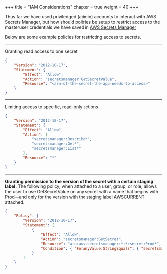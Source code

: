 +++
title = "IAM Considerations"
chapter = true
weight = 40
+++

Thus far we have used priviledged (admin) accounts to interact with AWS Secrets Manager, but how should policies be setup to restrict access to the masteruser credentials we have saved in [AWS Secrets Manager](https://aws.amazon.com/secrets-manager/)

Below are some example policies for restricting access to secrets.

----

Granting read access to one secret 

``` json
{
    "Version": "2012-10-17",
    "Statement": {
        "Effect": "Allow",
        "Action": "secretsmanager:GetSecretValue",
        "Resource": "<arn-of-the-secret-the-app-needs-to-access>"
    }
}
```

----

Limiting access to specific, read-only actions 
``` json
{
    "Version": "2012-10-17",
    "Statement": {
        "Effect": "Allow",
        "Action": [
            "secretsmanager:Describe*",
            "secretsmanager:Get*",
            "secretsmanager:List*" 
        ],
        "Resource": "*"
    }
}
```

----

**Granting permission to the version of the secret with a certain staging label.**
The following policy, when attached to a user, group, or role, allows the user to use GetSecretValue on any secret with a name that begins with Prod—and only for the version with the staging label AWSCURRENT attached. 
``` json 
{
    "Policy": {
        "Version": "2012-10-17",
        "Statement": [
            {
                "Effect": "Allow",
                "Action": "secretsmanager:GetSecret",
                "Resource": "arn:aws:secretsmanager:*:*:secret:Prod*",
                "Condition": { "ForAnyValue:StringEquals": { "secretsmanager:VersionStage": "AWSCURRENT" } }
            }
        ]
    }
}
```